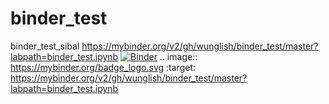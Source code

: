 # binder_test
binder_test_sibal
https://mybinder.org/v2/gh/wunglish/binder_test/master?labpath=binder_test.ipynb
[![Binder](https://mybinder.org/badge_logo.svg)](https://mybinder.org/v2/gh/wunglish/binder_test/master?labpath=binder_test.ipynb)
.. image:: https://mybinder.org/badge_logo.svg
 :target: https://mybinder.org/v2/gh/wunglish/binder_test/master?labpath=binder_test.ipynb
